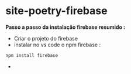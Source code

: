 # site-poetry-firebase
 
 <strong>Passo a passo da instalação firebase resumido :</strong>
* Criar o projeto do firebase 
* instalar no vs code o npm firebase :
```code
npm install firebase
```
*
